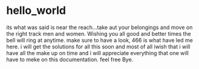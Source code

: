 # hello_world
its what was said is near the reach...take aut your belongings and move on the right track men and women.
Wishing you all good and better times the bell will ring at anytime.
make sure to have a look, 466 is what have led me here.
i will get the solutions for all this soon and most of all iwish that i will have all the make up on time and i will appreciate everything that one will have to meke on this documentation. feel free 
Bye.
